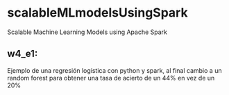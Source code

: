 # scalableMLmodelsUsingSpark
Scalable Machine Learning Models using Apache Spark

## w4_e1: 
Ejemplo de una regresión logística con python y spark, al final cambio a un random forest para obtener una tasa de acierto de un 44% en vez de un 20%
